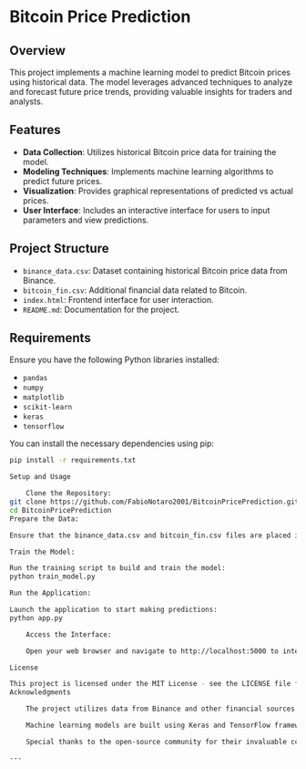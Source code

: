 # Bitcoin Price Prediction

## Overview

This project implements a machine learning model to predict Bitcoin prices using historical data. The model leverages advanced techniques to analyze and forecast future price trends, providing valuable insights for traders and analysts.

## Features

- **Data Collection**: Utilizes historical Bitcoin price data for training the model.
- **Modeling Techniques**: Implements machine learning algorithms to predict future prices.
- **Visualization**: Provides graphical representations of predicted vs actual prices.
- **User Interface**: Includes an interactive interface for users to input parameters and view predictions.

## Project Structure

- `binance_data.csv`: Dataset containing historical Bitcoin price data from Binance.
- `bitcoin_fin.csv`: Additional financial data related to Bitcoin.
- `index.html`: Frontend interface for user interaction.
- `README.md`: Documentation for the project.

## Requirements

Ensure you have the following Python libraries installed:

- `pandas`
- `numpy`
- `matplotlib`
- `scikit-learn`
- `keras`
- `tensorflow`

You can install the necessary dependencies using pip:

```bash
pip install -r requirements.txt

Setup and Usage

    Clone the Repository:
git clone https://github.com/FabioNotaro2001/BitcoinPricePrediction.git
cd BitcoinPricePrediction
Prepare the Data:

Ensure that the binance_data.csv and bitcoin_fin.csv files are placed in the project directory.

Train the Model:

Run the training script to build and train the model:
python train_model.py

Run the Application:

Launch the application to start making predictions:
python app.py

    Access the Interface:

    Open your web browser and navigate to http://localhost:5000 to interact with the application.

License

This project is licensed under the MIT License - see the LICENSE file for details.
Acknowledgments

    The project utilizes data from Binance and other financial sources.

    Machine learning models are built using Keras and TensorFlow frameworks.

    Special thanks to the open-source community for their invaluable contributions.

---
 
